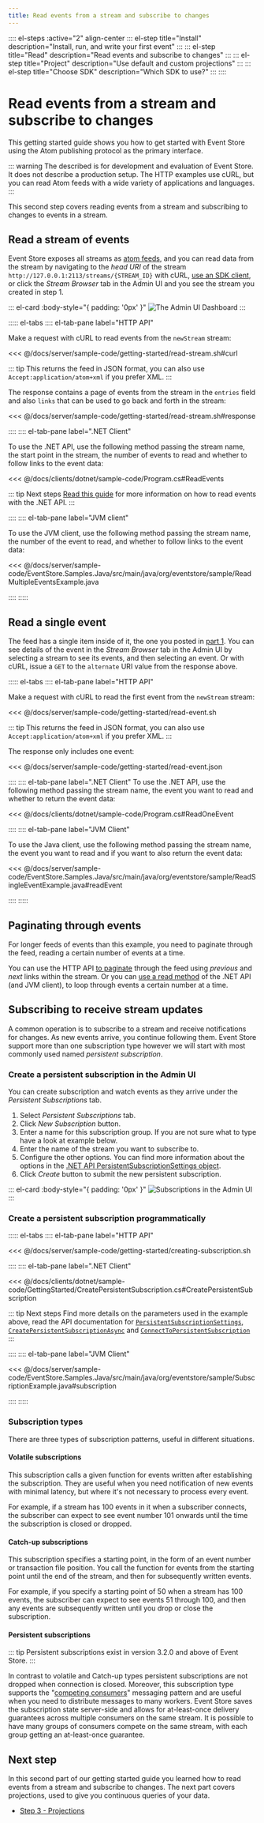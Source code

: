 ```yaml
---
title: Read events from a stream and subscribe to changes
---
```


:::: el-steps :active="2" align-center
::: el-step title="Install" description="Install, run, and write your first event"
:::
::: el-step title="Read" description="Read events and subscribe to changes"
:::
::: el-step title="Project" description="Use default and custom projections"
:::
::: el-step title="Choose SDK" description="Which SDK to use?"
:::
::::

# Read events from a stream and subscribe to changes

This getting started guide shows you how to get started with Event Store using the Atom publishing protocol as the primary interface. 

::: warning
The described is for development and evaluation of Event Store. It does not describe a production setup. The HTTP examples use cURL, but you can read Atom feeds with a wide variety of applications and languages.
:::

This second step covers reading events from a stream and subscribing to changes to events in a stream.

## Read a stream of events

Event Store exposes all streams as [atom feeds](http://tools.ietf.org/html/rfc4287), and you can read data from the stream by navigating to the _head URI_ of the stream `http://127.0.0.1:2113/streams/{STREAM_ID}` with cURL, [use an SDK client](which-api-sdk.md), or click the _Stream Browser_ tab in the Admin UI and you see the stream you created in step 1.

::: el-card :body-style="{ padding: '0px' }" 
![The Admin UI Dashboard](../images/es-web-admin-stream-browser.png)
:::

::::: el-tabs
:::: el-tab-pane label="HTTP API"

Make a request with cURL to read events from the `newStream` stream:

<<< @/docs/server/sample-code/getting-started/read-stream.sh#curl

::: tip
This returns the feed in JSON format, you can also use `Accept:application/atom+xml` if you prefer XML.
:::

The response contains a page of events from the stream in the `entries` field and also `links` that can be used to go back and forth in the stream:

<<< @/docs/server/sample-code/getting-started/read-stream.sh#response

::::
:::: el-tab-pane label=".NET Client"

To use the .NET API, use the following method passing the stream name, the start point in the stream, the number of events to read and whether to follow links to the event data:

<<< @/docs/clients/dotnet/sample-code/Program.cs#ReadEvents

::: tip Next steps
[Read this guide](/v5/dotnet-api/reading-events.md) for more information on how to read events with the .NET API.
:::

::::
:::: el-tab-pane label="JVM client"

To use the JVM client, use the following method passing the stream name, the number of the event to read, and whether to follow links to the event data:

<<< @/docs/server/sample-code/EventStore.Samples.Java/src/main/java/org/eventstore/sample/ReadMultipleEventsExample.java

::::
:::::

## Read a single event

The feed has a single item inside of it, the one you posted in [part 1](README.md). You can see details of the event in the _Stream Browser_ tab in the Admin UI by selecting a stream to see its events, and then selecting an event. Or with cURL, issue a `GET` to the `alternate` URI value from the response above.

::::: el-tabs
:::: el-tab-pane label="HTTP API"

Make a request with cURL to read the first event from the `newStream` stream:

<<< @/docs/server/sample-code/getting-started/read-event.sh

::: tip
This returns the feed in JSON format, you can also use `Accept:application/atom+xml` if you prefer XML.
:::

The response only includes one event:

<<< @/docs/server/sample-code/getting-started/read-event.json

::::
:::: el-tab-pane label=".NET Client"
To use the .NET API, use the following method passing the stream name, the event you want to read and whether to return the event data:

<<< @/docs/clients/dotnet/sample-code/Program.cs#ReadOneEvent

::::
:::: el-tab-pane label="JVM Client"

To use the Java client, use the following method passing the stream name, the event you want to read and if you want to also return the event data:

<<< @/docs/server/sample-code/EventStore.Samples.Java/src/main/java/org/eventstore/sample/ReadSingleEventExample.java#readEvent

::::
:::::

## Paginating through events

For longer feeds of events than this example, you need to paginate through the feed, reading a certain number of events at a time.

You can use the HTTP API [to paginate](/docs/clients/http/5.0.8/reading-streams.md#feed-paging) through the feed using _previous_ and _next_ links within the stream. Or you can [use a read method](/docs/clients/dotnet/5.0.8/reading-events.md#example-read-an-entire-stream-forwards-from-start-to-end) of the .NET API (and JVM client), to loop through events a certain number at a time.

## Subscribing to receive stream updates

A common operation is to subscribe to a stream and receive notifications for changes. As new events arrive, you continue following them. Event Store support more than one subscription type however we will start with most commonly used named _persistent subscription_.

### Create a persistent subscription in the Admin UI

You can create subscription and watch events as they arrive under the _Persistent Subscriptions_ tab.

1. Select _Persistent Subscriptions_ tab.
2. Click _New Subscription_ button.
3. Enter a name for this subscription group. If you are not sure what to type have a look at example below.
4. Enter the name of the stream you want to subscribe to.
5. Configure the other options. You can find more information about the options in the [.NET API PersistentSubscriptionSettings object](xref:EventStore.ClientAPI.PersistentSubscriptionSettings).
6. Click _Create_ button to submit the new persistent subscription.

::: el-card :body-style="{ padding: '0px' }" 
![Subscriptions in the Admin UI](../images/getting-started-subscriptions.png)
:::

### Create a persistent subscription programmatically

::::: el-tabs
:::: el-tab-pane label="HTTP API"

<<< @/docs/server/sample-code/getting-started/creating-subscription.sh

::::
:::: el-tab-pane label=".NET Client"

<<< @/docs/clients/dotnet/sample-code/GettingStarted/CreatePersistentSubscription.cs#CreatePersistentSubscription

::: tip Next steps
Find more details on the parameters used in the example above, read the API documentation for [`PersistentSubscriptionSettings`](xref:EventStore.ClientAPI.PersistentSubscriptionSettings), [`CreatePersistentSubscriptionAsync`](xref:EventStore.ClientAPI.IEventStoreConnection.CreatePersistentSubscriptionAsync*) and [`ConnectToPersistentSubscription`](xref:EventStore.ClientAPI.IEventStoreConnection.ConnectToPersistentSubscriptionAsync*)
:::

::::
:::: el-tab-pane label="JVM Client"

<<< @/docs/server/sample-code/EventStore.Samples.Java/src/main/java/org/eventstore/sample/SubscriptionExample.java#subscription

::::
:::::

### Subscription types

There are three types of subscription patterns, useful in different situations.

#### Volatile subscriptions

This subscription calls a given function for events written after establishing the subscription. They are useful when you need notification of new events with minimal latency, but where it's not necessary to process every event.

For example, if a stream has 100 events in it when a subscriber connects, the subscriber can expect to see event number 101 onwards until the time the subscription is closed or dropped.

#### Catch-up subscriptions

This subscription specifies a starting point, in the form of an event number or transaction file position. You call the function for events from the starting point until the end of the stream, and then for subsequently written events.

For example, if you specify a starting point of 50 when a stream has 100 events, the subscriber can expect to see events 51 through 100, and then any events are subsequently written until you drop or close the subscription.

#### Persistent subscriptions

::: tip
Persistent subscriptions exist in version 3.2.0 and above of Event Store.
:::

In contrast to volatile and Catch-up types persistent subscriptions are not dropped when connection is closed. Moreover, this subscription type supports the "[competing consumers](https://docs.microsoft.com/en-us/azure/architecture/patterns/competing-consumers)" messaging pattern and are useful when you need to distribute messages to many workers. Event Store saves the subscription state server-side and allows for at-least-once delivery guarantees across multiple consumers on the same stream. It is possible to have many groups of consumers compete on the same stream, with each group getting an at-least-once guarantee.

## Next step

In this second part of our getting started guide you learned how to read events from a stream and subscribe to changes. The next part covers projections, used to give you continuous queries of your data.

-   [Step 3 - Projections](projections.md)
